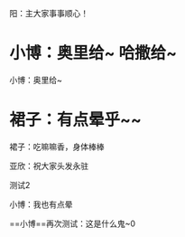阳：主大家事事顺心！

小博：奥里给~ 哈撒给~
=======
小博：奥里给~

裙子：有点晕乎~~
=======
裙子：吃嘛嘛香，身体棒棒

亚欣：祝大家头发永驻

测试2




小博：我也有点晕

==小博==再次测试：这是什么鬼~0

